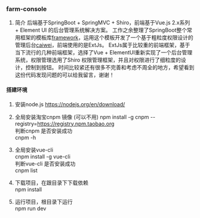 ### farm-console
1. 简介
后端基于SpringBoot + SpringMVC + Shiro，前端基于Vue.js 2.x系列 + Element UI 的后台管理系统解决方案。
工作之余整理了SpringBoot整个常用框架的模板库[framework](https://github.com/lhrimperial/framework)，运用这个模板开发了一个基于粗粒度权限设计的管理后台[caiwei](https://github.com/lhrimperial/caiwei)，前端使用的是ExtJs。
 ExtJs属于比较重的前端框架，基于当下流行的几种前端框架，选择了Vue + ElementUI重新实现了一个后台管理系统，权限管理选用了Shiro 权限管理框架，并且对权限进行了细粒度的设计，控制到按钮。
时间比较紧还有很多不完善和考虑不周全的地方，希望看到这份代码发现问题的可以给我留言，谢谢！


#### 搭建环境
1. 安装node.js
    https://nodejs.org/en/download/ 
    
2. 全局安装淘宝cnpm 镜像 (可以不用) 
    npm install -g cnpm --registry=https://registry.npm.taobao.org  
    判断cnpm 是否安装成功  
    cnpm -h  

3. 全局安装vue-cli  
    cnpm install -g vue-cli  
    判断vue-cli 是否安装成功  
    cnpm list 
    
4. 下载项目，在跟目录下下载依赖 <br/>
    npm install
    
5. 运行项目，根目录下运行<br/>
    npm run dev
